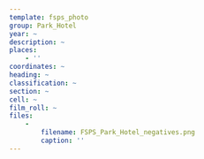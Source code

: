 ```yaml
---
template: fsps_photo
group: Park_Hotel
year: ~
description: ~
places:
    - ''
coordinates: ~
heading: ~
classification: ~
section: ~
cell: ~
film_roll: ~
files:
    -
        filename: FSPS_Park_Hotel_negatives.png
        caption: ''
---
```

